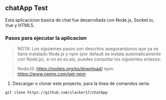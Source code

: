 ## chatApp Test

Esta aplicacicion basica de chat fue desarrollada con Node.js, Socket.io, Vue y HTML5.

### Pasos para ejecutar la aplicacion

>NOTA: Los siguientes pasos son descritos asegurandonos que ya se tiene instalado Node.js y npm (por default se instala automaticamente con Node.js), si no es es asi, puedes consultar los siguientes enlaces:

>NodeJS: https://nodejs.org/es/download/
>npm: https://www.npmjs.com/get-npm

1. Descargar o clonar este proyecto, para la linea de comandos seria:

```
git clone https://github.com/slacker17/chatApp
```
